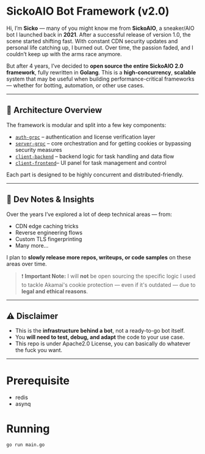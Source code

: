 # SickoAIO Bot Framework (v2.0)

Hi, I’m **Sicko** — many of you might know me from **SickoAIO**, a sneaker/AIO bot I launched back in **2021**. After a successful release of version 1.0, the scene started shifting fast. With constant CDN security updates and personal life catching up, I burned out. Over time, the passion faded, and I couldn’t keep up with the arms race anymore.

But after 4 years, I’ve decided to **open source the entire SickoAIO 2.0 framework**, fully rewritten in **Golang**. This is a **high-concurrency**, **scalable** system that may be useful when building performance-critical frameworks — whether for botting, automation, or other use cases.

---

## 🧱 Architecture Overview

The framework is modular and split into a few key components:

- [`auth-grpc`](https://github.com/sicko7947/sicko-aio-2.0-auth) – authentication and license verification layer  
- [`server-grpc`](https://github.com/sicko7947/sicko-aio-2.0-server) – core orchestration and for getting cookies or bypassing security measures
- [`client-backend`](https://github.com/sicko7947/sicko-aio-2.0-client) – backend logic for task handling and data flow  
- [`client-frontend`](https://github.com/sicko7947/sicko-aio-2.0-frontend-vue)– UI panel for task management and control  

Each part is designed to be highly concurrent and distributed-friendly.

---

## 🧠 Dev Notes & Insights

Over the years I’ve explored a lot of deep technical areas — from:

- CDN edge caching tricks
- Reverse engineering flows
- Custom TLS fingerprinting
- Many more...

I plan to **slowly release more repos, writeups, or code samples** on these areas over time.

> ❗ **Important Note:** I will **not** be open sourcing the specific logic I used to tackle Akamai's cookie protection — even if it's outdated — due to **legal and ethical reasons**.

---

## ⚠️ Disclaimer

- This is the **infrastructure behind a bot**, not a ready-to-go bot itself.
- You **will need to test, debug, and adapt** the code to your use case.
- This repo is under Apache2.0 License, you can basically do whatever the fuck you want.
---

# Prerequisite
- redis
- asynq

# Running
`go run main.go ` 

